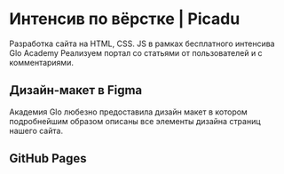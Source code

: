 # Интенсив по вёрстке | Picadu
Разработка сайта на HTML, CSS. JS в рамках бесплатного интенсива Glo Academy
Реализуем портал со статьями от пользователей и с комментариями.

## Дизайн-макет в Figma
Академия Glo любезно предоставила дизайн макет в котором подробнейшим образом описаны все элементы дизайна страниц нашего сайта.

## GitHub Pages
